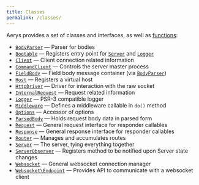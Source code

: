 ```yaml
---
title: Classes
permalink: /classes/
---
```

Aerys provides a set of classes and interfaces, as well as [functions](functions.md):

- [`BodyParser`](bodyparser.md) &mdash; Parser for bodies
- [`Bootable`](bootable.md) &mdash; Registers entry point for [`Server`](server.md) and [`Logger`](logger.md)
- [`Client`](client.md) &mdash; Client connection related information
- [`CommandClient`](commandclient.md) &mdash; Controls the server master process
- [`FieldBody`](fieldbody.md) &mdash; Field body message container (via [`BodyParser`](bodyparser.md))
- [`Host`](host.md) &mdash; Registers a virtual host
- [`HttpDriver`](httpdriver.md) &mdash; Driver for interaction with the raw socket
- [`InternalRequest`](internalrequest.md) &mdash; Request related information
- [`Logger`](logger.md) &mdash; PSR-3 compatible logger
- [`Middleware`](middleware.md) &mdash; Defines a middleware callable in `do()` method
- [`Options`](options.md) &mdash; Accessor of options
- [`ParsedBody`](parsedbody.md) &mdash; Holds request body data in parsed form
- [`Request`](request.md) &mdash; General request interface for responder callables
- [`Response`](response.md) &mdash; General response interface for responder callables
- [`Router`](router.md) &mdash; Manages and accumulates routes
- [`Server`](server.md) &mdash; The server, tying everything together
- [`ServerObserver`](serverobserver.md) &mdash; Registers method to be notified upon Server state changes
- [`Websocket`](websocket.md) &mdash; General websocket connection manager
- [`Websocket\Endpoint`](websocket-endpoint.md) &mdash; Provides API to communicate with a websocket client
